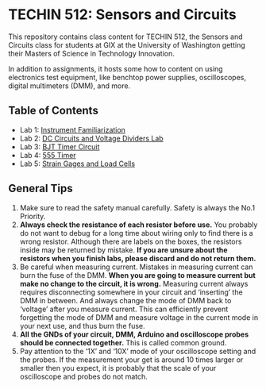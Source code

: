 # TECHIN 512: Sensors and Circuits
This repository contains class content for TECHIN 512, the Sensors and Circuits class for students at GIX at the University of Washington getting their Masters of Science in Technology Innovation.

In addition to assignments, it hosts some how to content on using electronics test equipment, like benchtop power supplies, oscilloscopes, digital multimeters (DMM), and more.

## Table of Contents
 - Lab 1: [Instrument Familiarization](Lab1)
 - Lab 2: [DC Circuits and Voltage Dividers Lab](Lab2)
 - Lab 3: [BJT Timer Circuit](Lab3)
 - Lab 4: [555 Timer](Lab4)
 - Lab 5: [Strain Gages and Load Cells](Lab5)

## General Tips
1. Make sure to read the safety manual carefully. Safety is always the No.1 Priority.
2. **Always check the resistance of each resistor before use.** You probably do not want to debug for a long time about wiring only to find there is a wrong resistor. Although there are labels on the boxes, the resistors inside may be returned by mistake. **If you are unsure about the resistors when you finish labs, please discard and do not return them.**
3. Be careful when measuring current. Mistakes in measuring current can burn the fuse of the DMM. **When you are going to measure current but make no change to the circuit, it is wrong.** Measuring current always requires disconnecting somewhere in your circuit and ‘inserting’ the DMM in between. And always change the mode of DMM back to ‘voltage’ after you measure current. This can efficiently prevent forgetting the mode of DMM and measure voltage in the current mode in your next use, and thus burn the fuse.
4. **All the GNDs of your circuit, DMM, Arduino and oscilloscope probes should be connected together.** This is called common ground.
5. Pay attention to the ‘1X’ and ‘10X’ mode of your oscilloscope setting and the probes. If the measurement your get is around 10 times larger or smaller then you expect, it is probably that the scale of your oscilloscope and probes do not match.
